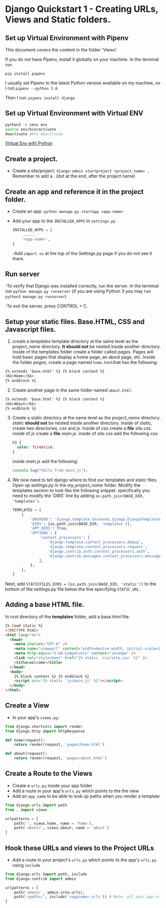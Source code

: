 # Django Quickstart 1 - Creating URLs, Views and Static folders.

## Set up Virtual Environment with Pipenv

This document covers the content in the folder 'Views'.

If you do not have Pipenv, install it globally on your machine. In the terminal run

`pip install pipenv`

I usually set Pipenv to the latest Python version available on my machine, so I run `pipenv --python 3.6`

Then I run: `pipenv install django`

## Set up Virtual Environment with Virtual ENV

```bash
python3 -m venv env
source env/bin/activate
deactivate ##to deactivate
```

[Virtual Env with Python](https://packaging.python.org/guides/installing-using-pip-and-virtual-environments/)

## Create a project.

- Create a site/project: `django-admin startproject <project_name> .` Remember to add a . (dot at the end, after the project name)

## Create an app and reference it in the project folder.

- Create an app: `python manage.py startapp <app-name>`
- Add your app to the `INSTALLED_APPS` in `settings.py`

  ```python
  INSTALLED_APPS = [
       .....
      '<app-name>',
  ]
  ```

  -Add `import os` at the top of the Settings.py page if you do not see it there.

## Run server

-To verify that Django was installed correctly, run the server. In the terminal run `python manage.py runserver` (if you are using Python 3 you may run `python3 manage.py runserver`)

-To exit the server, press CONTROL + C.

## Setup your static files. Base.HTML, CSS and Javascript files.

1. create a _templates_ template directory at the same level as the _project_name_ directory. **It should not** be nested inside another directory. Inside of the templates folder create a folder called _pages_. Pages will hold basic pages that display a home page, an about page, etc. Inside the folder _pages_, create a page named `home.html`that has the following:

```html
{% extends 'base.html' %} {% block content %}
<h1>Home</h1>
{% endblock %}
```

2. Create another page in the same folder named `about.html`:

```html
{% extends 'base.html' %} {% block content %}
<h1>About</h1>
{% endblock %}
```

3. Create a static directory at the same level as the _project_name_ directory. _static_ **should not** be nested inside another directory. Inside of _static_, create two directories, _css_ and _js_. Inside of _css_ create a **file** _site.css_. inside of _js_ create a **file** _main.js_. inside of _site.css_ add the following css:

   ```css
   h1 {
     color: firebrick;
   }
   ```

   inside _main.js_ add the following:

   ```javascript
   console.log("hello from main.js");
   ```

4. We now need to tell django where to find our templates and static files. Open up _settings.py_ in the _my_project_name_ folder. Modify the templates section to look like the following snippet. specifically you need to modify the 'DIRS' line by adding `os.path.join(BASE_DIR, 'templates')`.

   ```python
   TEMPLATES = [
       {
           'BACKEND': 'django.template.backends.django.DjangoTemplates',
           'DIRS': [os.path.join(BASE_DIR, 'templates')],
           'APP_DIRS': True,
           'OPTIONS': {
               'context_processors': [
                   'django.template.context_processors.debug',
                   'django.template.context_processors.request',
                   'django.contrib.auth.context_processors.auth',
                   'django.contrib.messages.context_processors.messages',
               ],
           },
       },
   ]
   ```

Next, add `STATICFILES_DIRS = [os.path.join(BASE_DIR, 'static')]` to the bottom of the _settings.py_ file below the line specifying `STATIC_URL`.

## Adding a base HTML file.

In root directory of the **templates** folder, add a base.html file:

```html
{% load static %}
<!DOCTYPE html>
<html lang="en">
  <head>
    <meta charset="UTF-8" />
    <meta name="viewport" content="width=device-width, initial-scale=1.0" />
    <meta http-equiv="X-UA-Compatible" content="ie=edge" />
    <link rel="stylesheet" href="{% static 'css/site.css' %}" />
    <title>welcome</title>
  </head>
  <body>
    {% block content %} {% endblock %}
    <script src="{% static 'js/main.js' %}"></script>
  </body>
</html>
```

## Create a View

- In your app's `views.py`:

```python
from django.shortcuts import render
from django.http import HttpResponse

def home(request):
    return render(request, 'pages/home.html')

def about(request):
    return render(request, 'pages/about.html')
```

## Create a Route to the Views

- Create a `urls.py` inside your app folder
- Add a route in your app's `urls.py` which points to the the view
- Add an `app_name` to be able to look up paths when you render a template

```python
from django.urls import path
from . import views

urlpatterns = [
    path('', views.home, name = 'home'),
    path('about/', views.about, name = 'about')
]
```

## Hook these URLs and views to the Project URLs

- Add a route in your project's `urls.py` which points to the app's `urls.py` using `include`

```python
from django.urls import path, include
from django.contrib import admin

urlpatterns = [
    path('admin/', admin.site.urls),
    path('<path>/', include('<appname>.urls')) # Note: all your app urls will start with this path
]
```
